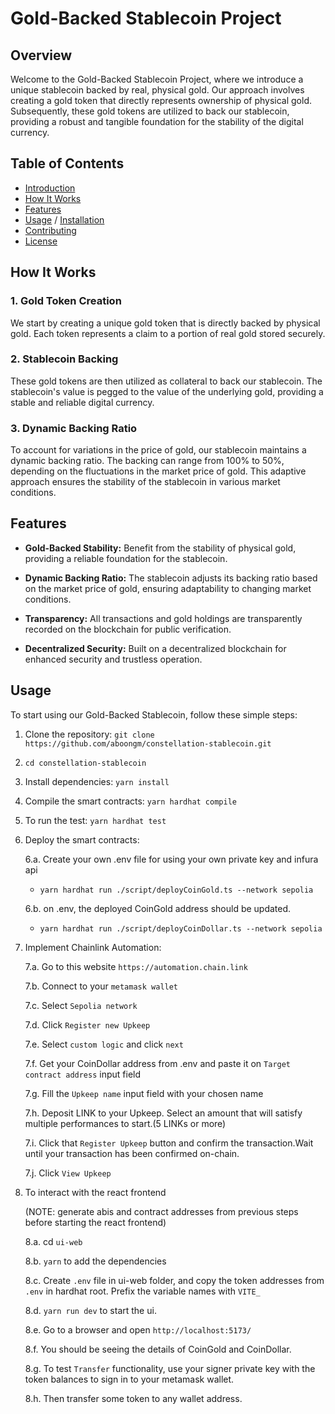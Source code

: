 # Gold-Backed Stablecoin Project

## Overview

Welcome to the Gold-Backed Stablecoin Project, where we introduce a unique stablecoin backed by real, physical gold. Our approach involves creating a gold token that directly represents ownership of physical gold. Subsequently, these gold tokens are utilized to back our stablecoin, providing a robust and tangible foundation for the stability of the digital currency.

## Table of Contents

- [Introduction](#gold-backed-stablecoin-project)
- [How It Works](#how-it-works)
- [Features](#features)
- [Usage](#usage) / [Installation](#usage)
- [Contributing](#contributing)
- [License](#license)

## How It Works

### 1. Gold Token Creation

We start by creating a unique gold token that is directly backed by physical gold. Each token represents a claim to a portion of real gold stored securely.

### 2. Stablecoin Backing

These gold tokens are then utilized as collateral to back our stablecoin. The stablecoin's value is pegged to the value of the underlying gold, providing a stable and reliable digital currency.

### 3. Dynamic Backing Ratio

To account for variations in the price of gold, our stablecoin maintains a dynamic backing ratio. The backing can range from 100% to 50%, depending on the fluctuations in the market price of gold. This adaptive approach ensures the stability of the stablecoin in various market conditions.

## Features

- **Gold-Backed Stability:** Benefit from the stability of physical gold, providing a reliable foundation for the stablecoin.
  
- **Dynamic Backing Ratio:** The stablecoin adjusts its backing ratio based on the market price of gold, ensuring adaptability to changing market conditions.

- **Transparency:** All transactions and gold holdings are transparently recorded on the blockchain for public verification.

- **Decentralized Security:** Built on a decentralized blockchain for enhanced security and trustless operation.

## Usage

To start using our Gold-Backed Stablecoin, follow these simple steps:

1. Clone the repository: `git clone https://github.com/aboongm/constellation-stablecoin.git`
2. `cd constellation-stablecoin`
3. Install dependencies: `yarn install`
4. Compile the smart contracts: `yarn hardhat compile`
5. To run the test: `yarn hardhat test`
6. Deploy the smart contracts: 

    6.a. Create your own .env file for using your own private key and infura api
    - `yarn hardhat run ./script/deployCoinGold.ts --network sepolia`
    
    6.b. on .env, the deployed CoinGold address should be updated.
    - `yarn hardhat run ./script/deployCoinDollar.ts --network sepolia`

7. Implement Chainlink Automation:

    7.a. Go to this website `https://automation.chain.link` 

    7.b. Connect to your `metamask wallet`

    7.c. Select `Sepolia network`

    7.d. Click `Register new Upkeep`

    7.e. Select `custom logic` and click `next`

    7.f. Get your CoinDollar address from .env and paste it on `Target contract address` input field

    7.g. Fill the `Upkeep name` input field with your chosen name

    7.h. Deposit LINK to your Upkeep. Select an amount that will satisfy multiple performances to start.(5 LINKs or more)

    7.i. Click that `Register Upkeep` button and confirm the transaction.Wait until your transaction has been confirmed on-chain.
    
    7.j. Click `View Upkeep`

8. To interact with the react frontend 

   (NOTE: generate abis and contract addresses from previous steps before starting the react frontend)

    8.a. cd `ui-web`

    8.b. `yarn` to add the dependencies

    8.c. Create `.env` file in ui-web folder, and copy the token addresses from `.env` in hardhat root. Prefix the variable names with `VITE_` 

    8.d. `yarn run dev` to start the ui.

    8.e. Go to a browser and open `http://localhost:5173/`

    8.f. You should be seeing the details of CoinGold and CoinDollar.

    8.g. To test `Transfer` functionality, use your signer private key with the token balances to sign in to your metamask wallet.

    8.h. Then transfer some token to any wallet address.

